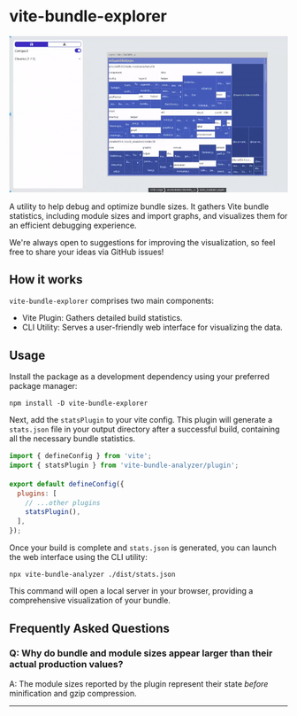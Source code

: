 # vite-bundle-explorer

![preview](https://raw.githubusercontent.com/Solant/vite-bundle-explorer/refs/heads/main/example.gif)

A utility to help debug and optimize bundle sizes. It gathers Vite bundle statistics,
including module sizes and import graphs, and visualizes them for an efficient debugging experience.

We're always open to suggestions for improving the visualization, so feel free to share your ideas via GitHub issues!

## How it works

`vite-bundle-explorer` comprises two main components:

- Vite Plugin: Gathers detailed build statistics.
- CLI Utility: Serves a user-friendly web interface for visualizing the data.

## Usage

Install the package as a development dependency using your preferred package manager:

```shell
npm install -D vite-bundle-explorer
```

Next, add the `statsPlugin` to your vite config. This plugin will generate a `stats.json` file in your output directory
after a successful build, containing all the necessary bundle statistics.

```javascript
import { defineConfig } from 'vite';
import { statsPlugin } from 'vite-bundle-analyzer/plugin';

export default defineConfig({
  plugins: [
    // ...other plugins
    statsPlugin(),
  ],
});
```

Once your build is complete and `stats.json` is generated, you can launch the web interface using the CLI utility:

```shell
npx vite-bundle-analyzer ./dist/stats.json
```

This command will open a local server in your browser, providing a comprehensive visualization of your bundle.

## Frequently Asked Questions

### Q: Why do bundle and module sizes appear larger than their actual production values?

A: The module sizes reported by the plugin represent their state _before_ minification and gzip compression.

---
